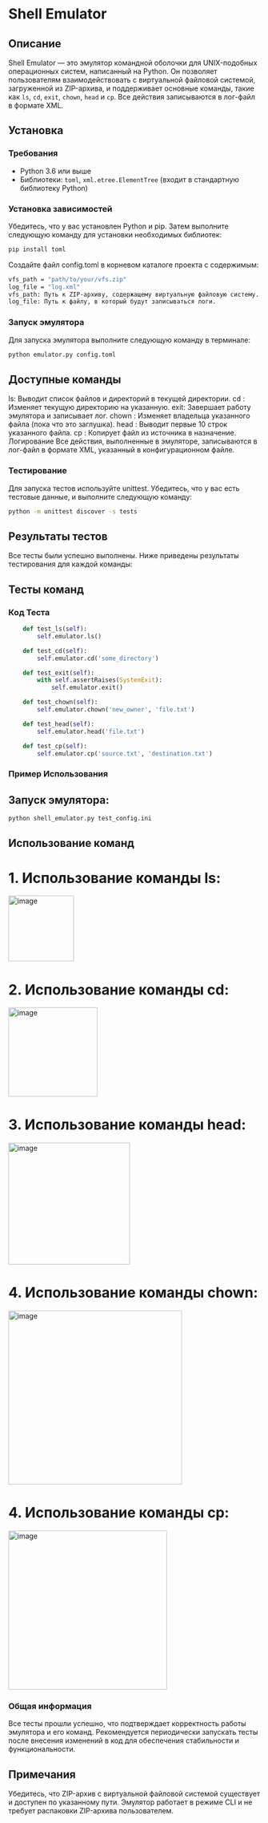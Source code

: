 # Shell Emulator

## Описание

Shell Emulator — это эмулятор командной оболочки для UNIX-подобных операционных систем, написанный на Python. Он позволяет пользователям взаимодействовать с виртуальной файловой системой, загруженной из ZIP-архива, и поддерживает основные команды, такие как `ls`, `cd`, `exit`, `chown`, `head` и `cp`. Все действия записываются в лог-файл в формате XML.

## Установка

### Требования

- Python 3.6 или выше
- Библиотеки: `toml`, `xml.etree.ElementTree` (входит в стандартную библиотеку Python)

### Установка зависимостей

Убедитесь, что у вас установлен Python и pip. Затем выполните следующую команду для установки необходимых библиотек:

```bash
pip install toml
```

Создайте файл config.toml в корневом каталоге проекта с содержимым:

```bash
vfs_path = "path/to/your/vfs.zip"
log_file = "log.xml"
vfs_path: Путь к ZIP-архиву, содержащему виртуальную файловую систему.
log_file: Путь к файлу, в который будут записываться логи.

```

### Запуск эмулятора
Для запуска эмулятора выполните следующую команду в терминале:

```bash
python emulator.py config.toml
```

## Доступные команды

ls: Выводит список файлов и директорий в текущей директории.
cd <directory>: Изменяет текущую директорию на указанную.
exit: Завершает работу эмулятора и записывает лог.
chown <owner> <filename>: Изменяет владельца указанного файла (пока что это заглушка).
head <filename>: Выводит первые 10 строк указанного файла.
cp <source> <destination>: Копирует файл из источника в назначение.
Логирование
Все действия, выполненные в эмуляторе, записываются в лог-файл в формате XML, указанный в конфигурационном файле.

### Тестирование
Для запуска тестов используйте unittest. Убедитесь, что у вас есть тестовые данные, и выполните следующую команду:

```bash
python -m unittest discover -s tests
```

## Результаты тестов

Все тесты были успешно выполнены. Ниже приведены результаты тестирования для каждой команды:

## Тесты команд

### Код Теста

```python
    def test_ls(self):
        self.emulator.ls()

    def test_cd(self):
        self.emulator.cd('some_directory')

    def test_exit(self):
        with self.assertRaises(SystemExit):
            self.emulator.exit()

    def test_chown(self):
        self.emulator.chown('new_owner', 'file.txt')

    def test_head(self):
        self.emulator.head('file.txt')

    def test_cp(self):
        self.emulator.cp('source.txt', 'destination.txt')
```

### Пример Использования
## Запуск эмулятора:
```python
python shell_emulator.py test_config.ini
```

## Использование команд

# 1. Использование команды ls:
<img width="131" alt="image" src="https://github.com/user-attachments/assets/8d2e52bd-1e5e-4b8d-86bd-5c2174bc4453" />

# 2. Использование команды cd:
<img width="178" alt="image" src="https://github.com/user-attachments/assets/e6d610b5-8e19-4722-ad3f-eb36820c5754" />

# 3. Использование команды head:
<img width="243" alt="image" src="https://github.com/user-attachments/assets/069f5872-6573-418b-9ef0-4b1c7c2dece1" />

# 4. Использование команды chown:
<img width="347" alt="image" src="https://github.com/user-attachments/assets/e44a5196-59b4-4523-8e41-5f247877fea1" />

# 4. Использование команды cp:
<img width="317" alt="image" src="https://github.com/user-attachments/assets/611fe67d-f46e-416e-ad37-0dd888687414" />


### Общая информация

Все тесты прошли успешно, что подтверждает корректность работы эмулятора и его команд. Рекомендуется периодически запускать тесты после внесения изменений в код для обеспечения стабильности и функциональности.

## Примечания

Убедитесь, что ZIP-архив с виртуальной файловой системой существует и доступен по указанному пути.
Эмулятор работает в режиме CLI и не требует распаковки ZIP-архива пользователем.

